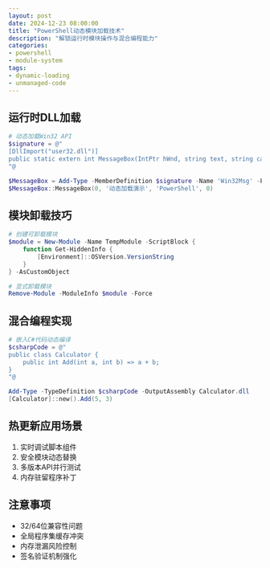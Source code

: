 ```yaml
---
layout: post
date: 2024-12-23 08:00:00
title: "PowerShell动态模块加载技术"
description: "解锁运行时模块操作与混合编程能力"
categories:
- powershell
- module-system
tags:
- dynamic-loading
- unmanaged-code
---
```


## 运行时DLL加载
```powershell
# 动态加载Win32 API
$signature = @"
[DllImport("user32.dll")]
public static extern int MessageBox(IntPtr hWnd, string text, string caption, uint type);
"@

$MessageBox = Add-Type -MemberDefinition $signature -Name 'Win32Msg' -PassThru
$MessageBox::MessageBox(0, '动态加载演示', 'PowerShell', 0)
```

## 模块卸载技巧
```powershell
# 创建可卸载模块
$module = New-Module -Name TempModule -ScriptBlock {
    function Get-HiddenInfo {
        [Environment]::OSVersion.VersionString
    }
} -AsCustomObject

# 显式卸载模块
Remove-Module -ModuleInfo $module -Force
```

## 混合编程实现
```powershell
# 嵌入C#代码动态编译
$csharpCode = @"
public class Calculator {
    public int Add(int a, int b) => a + b;
}
"@

Add-Type -TypeDefinition $csharpCode -OutputAssembly Calculator.dll
[Calculator]::new().Add(5, 3)
```

## 热更新应用场景
1. 实时调试脚本组件
2. 安全模块动态替换
3. 多版本API并行测试
4. 内存驻留程序补丁

## 注意事项
- 32/64位兼容性问题
- 全局程序集缓存冲突
- 内存泄漏风险控制
- 签名验证机制强化